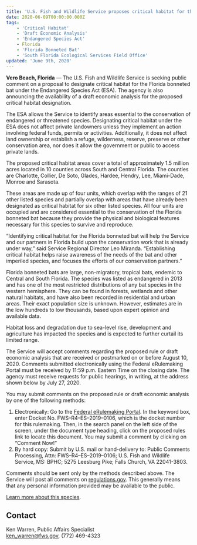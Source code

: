 ```yaml
---
title: 'U.S. Fish and Wildlife Service proposes critical habitat for the endangered Florida bonneted bat'
date: 2020-06-09T00:00:00.000Z
tags:
    - 'Critical Habitat'
    - 'Draft Economic Analysis'
    - 'Endangered Species Act'
    - Florida
    - 'Florida Bonneted Bat'
    - 'South Florida Ecological Services Field Office'
updated: 'June 9th, 2020'
---
```


**Vero Beach, Florida** &mdash; The U.S. Fish and Wildlife Service is seeking public comment on a proposal to designate critical habitat for the Florida bonneted bat under the Endangered Species Act (ESA). The agency is also announcing the availability of a draft economic analysis for the proposed critical habitat designation.

The ESA allows the Service to identify areas essential to the conservation of endangered or threatened species. Designating critical habitat under the ESA does not affect private landowners unless they implement an action involving federal funds, permits or activities. Additionally, it does not affect land ownership or establish a refuge, wilderness, reserve, preserve or other conservation area, nor does it allow the government or public to access private lands.

The proposed critical habitat areas cover a total of approximately 1.5 million acres located in 10 counties across South and Central Florida. The counties are Charlotte, Collier, De Soto, Glades, Hardee, Hendry, Lee, Miami-Dade, Monroe and Sarasota.

These areas are made up of four units, which overlap with the ranges of 21 other listed species and partially overlap with areas that have already been designated as critical habitat for six other listed species. All four units are occupied and are considered essential to the conservation of the Florida bonneted bat because they provide the physical and biological features necessary for this species to survive and reproduce.

“Identifying critical habitat for the Florida bonneted bat will help the Service and our partners in Florida build upon the conservation work that is already under way,” said Service Regional Director Leo Miranda. “Establishing critical habitat helps raise awareness of the needs of the bat and other imperiled species, and focuses the efforts of our conservation partners.”

Florida bonneted bats are large, non-migratory, tropical bats, endemic to Central and South Florida. The species was listed as endangered in 2013 and has one of the most restricted distributions of any bat species in the western hemisphere. They can be found in forests, wetlands and other natural habitats, and have also been recorded in residential and urban areas. Their exact population size is unknown. However, estimates are in the low hundreds to low thousands, based upon expert opinion and available data.

Habitat loss and degradation due to sea-level rise, development and agriculture has impacted the species and is expected to further curtail its limited range.

The Service will accept comments regarding the proposed rule or draft economic analysis that are received or postmarked on or before August 10, 2020.  Comments submitted electronically using the Federal eRulemaking Portal must be received by 11:59 p.m. Eastern Time on the closing date. The agency must receive requests for public hearings, in writing, at the address shown below by July 27, 2020.

You may submit comments on the proposed rule or draft economic analysis by one of the following methods:

1. Electronically: Go to the [Federal eRulemaking Portal](https://www.regulations.gov). In the keyword box, enter Docket No. FWS–R4–ES–2019–0106, which is the docket number for this rulemaking. Then, in the search panel on the left side of the screen, under the document type heading, click on the proposed rules link to locate this document. You may submit a comment by clicking on “Comment Now!”
2. By hard copy: Submit by U.S. mail or hand-delivery to: Public Comments Processing, Attn: FWS–R4–ES–2019–0106; U.S. Fish and Wildlife Service, MS: BPHC; 5275 Leesburg Pike; Falls Church, VA 22041-3803.

Comments should be sent only by the methods described above. The Service will post all comments on [regulations.gov](https://www.regulations.gov). This generally means that any personal information provided may be available to the public.

[Learn more about this species](/tags/florida-bonneted-bat/).

## Contact

Ken Warren, Public Affairs Specialist  
[ken_warren@fws.gov](mailto:ken_warren@fws.gov), (772) 469-4323
